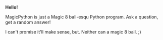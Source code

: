 <strong>Hello!</strong>

MagicPython is just a Magic 8 ball-esqu Python program. Ask a question, get a random answer!

I can't promise it'll make sense, but. Neither can a magic 8 ball. ;)
